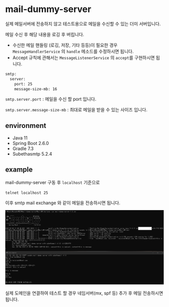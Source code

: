# mail-dummy-server

실제 메일서버에 전송하지 않고 테스트용으로 메일을 수신할 수 있는 더미 서버입니다.

메일 수신 후 해당 내용을 로깅 후 버립니다. 

- 수신한 메일 핸들링 (로깅, 저장, 기타 등등)이 필요한 경우 `MessageHandlerService` 의 `handle` 메소드를 수정하시면 됩니다.
- Accept 규칙에 관해서는 `MessageListenerService` 의 `accept`를 구현하시면 됩니다.


```
smtp:
  server:
    port: 25
    message-size-mb: 16
```
`smtp.server.port` : 메일을 수신 할 port 입니다.

`smtp.server.message-size-mb` : 최대로 메일을 받을 수 있는 사이즈 입니다.


## environment
- Java 11
- Spring Boot 2.6.0
- Gradle 7.3
- Subethasmtp 5.2.4

## example
mail-dummy-server 구동 후 `localhost` 기준으로

`telnet localhost 25`

이후 smtp mail exchange 와 같이 메일을 전송하시면 됩니다.

![](./img/example.png)

실제 도메인을 연결하여 테스트 할 경우 네임서버(mx, spf 등) 추가 후 메일 전송하시면 됩니다.